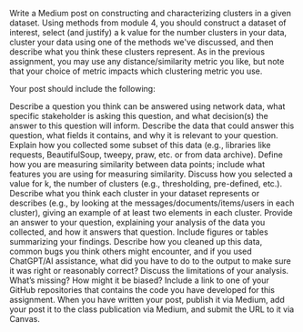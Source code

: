Write a Medium post on constructing and characterizing clusters in a given dataset. Using methods from module 4, you should construct a dataset of interest, select (and justify) a k value for the number clusters in your data, cluster your data using one of the methods we've discussed, and then describe what you think these clusters represent. As in the previous assignment, you may use any distance/similarity metric you like, but note that your choice of metric impacts which clustering metric you use.

Your post should include the following:

Describe a question you think can be answered using network data, what specific stakeholder is asking this question, and what decision(s) the answer to this question will inform.
Describe the data that could answer this question, what fields it contains, and why it is relevant to your question.
Explain how you collected some subset of this data (e.g., libraries like requests, BeautifulSoup, tweepy, praw, etc. or from data archive).
Define how you are measuring similarity between data points; include what features you are using for measuring similarity.
Discuss how you selected a value for k, the number of clusters (e.g., thresholding, pre-defined, etc.).
Describe what you think each cluster in your dataset represents or describes (e.g., by looking at the messages/documents/items/users in each cluster), giving an example of at least two elements in each cluster.
Provide an answer to your question, explaining your analysis of the data you collected, and how it answers that question.
Include figures or tables summarizing your findings. 
Describe how you cleaned up this data, common bugs you think others might encounter, and if you used ChatGPT/AI assistance, what did you have to do to the output to make sure it was right or reasonably correct?
Discuss the limitations of your analysis. What’s missing? How might it be biased?
Include a link to one of your GitHub repositories that contains the code you have developed for this assignment.
When you have written your post, publish it via Medium, add your post it to the class publication via Medium, and submit the URL to it via Canvas.

